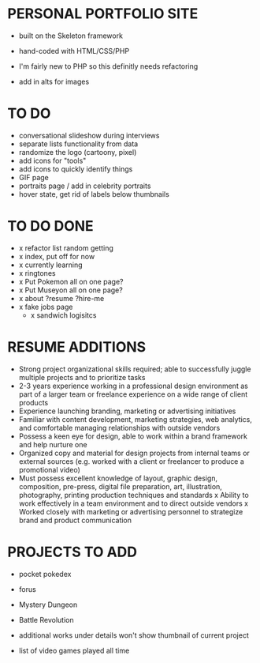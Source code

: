 # PERSONAL PORTFOLIO SITE
- built on the Skeleton framework
- hand-coded with HTML/CSS/PHP
- I'm fairly new to PHP so this definitly needs refactoring

- add in alts for images

# TO DO
- conversational slideshow during interviews
- separate lists functionality from data
- randomize the logo  (cartoony, pixel)
- add icons for "tools"
- add icons to quickly identify things
- GIF page
- portraits page / add in celebrity portraits
- hover state, get rid of labels below thumbnails

# TO DO DONE
- x refactor list random getting
- x index, put off for now
- x currently learning
- x ringtones
- x Put Pokemon all on one page?
- x Put Museyon all on one page?
- x about ?resume ?hire-me
- x fake jobs page
	- x sandwich logisitcs


# RESUME ADDITIONS
- Strong project organizational skills required; able to successfully juggle multiple projects and to prioritize tasks
- 2-3 years experience working in a professional design environment as part of a larger team or freelance experience on a wide range of client products
- Experience launching branding, marketing or advertising initiatives
- Familiar with content development, marketing strategies, web analytics, and comfortable managing relationships with outside vendors
- Possess a keen eye for design, able to work within a brand framework and help nurture one
- Organized copy and material for design projects from internal teams or external sources (e.g. worked with a client or freelancer to produce a promotional video)
- Must possess excellent knowledge of layout, graphic design, composition, pre-press, digital file preparation, art, illustration, photography, printing production techniques and standards
x Ability to work effectively in a team environment and to direct outside vendors
x Worked closely with marketing or advertising personnel to strategize brand and product communication


# PROJECTS TO ADD
- pocket pokedex
- forus
- Mystery Dungeon
- Battle Revolution

- additional works under details won't show thumbnail of current project

- list of video games played all time